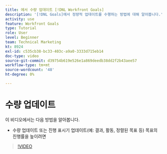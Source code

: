 ```yaml
---
title: 에서 수량 업데이트 [!DNL Workfront Goals]
description: '[!DNL Goals]에서 정량적 업데이트를 수행하는 방법에 대해 알아봅니다.'
activity: use
feature: Workfront Goals
type: Tutorial
role: User
level: Beginner
team: Technical Marketing
kt: 8924
exl-id: c535cb38-bc33-403c-a9a0-3333d715eb14
doc-type: video
source-git-commit: d39754b619e526e1a869deedb38dd2f2b43aee57
workflow-type: tm+mt
source-wordcount: '48'
ht-degree: 0%

---
```


# 수량 업데이트

이 비디오에서는 다음 방법을 알아봅니다.

* 수량 업데이트 또는 진행 표시기 업데이트(예: 결과, 활동, 정렬된 목표 등) 목표의 진행률을 높이려면

>[!VIDEO](https://video.tv.adobe.com/v/335196/?quality=12)
